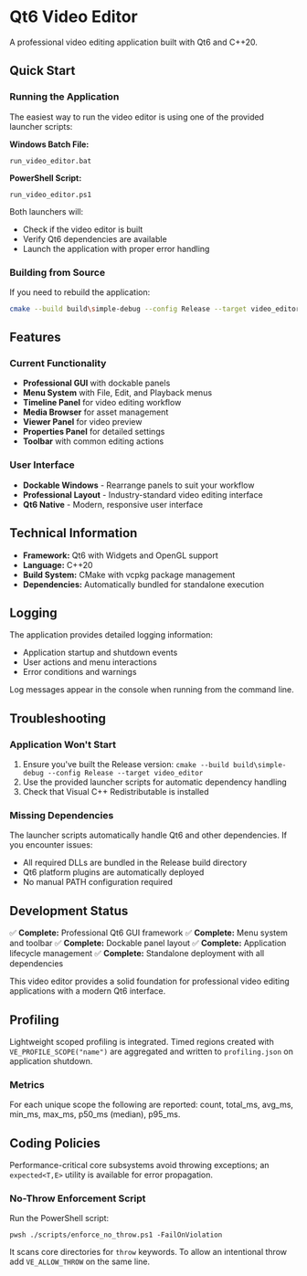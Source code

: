 # Qt6 Video Editor

A professional video editing application built with Qt6 and C++20.

## Quick Start

### Running the Application

The easiest way to run the video editor is using one of the provided launcher scripts:

**Windows Batch File:**
```
run_video_editor.bat
```

**PowerShell Script:**
```
run_video_editor.ps1
```

Both launchers will:
- Check if the video editor is built
- Verify Qt6 dependencies are available
- Launch the application with proper error handling

### Building from Source

If you need to rebuild the application:

```bash
cmake --build build\simple-debug --config Release --target video_editor
```

## Features

### Current Functionality
- **Professional GUI** with dockable panels
- **Menu System** with File, Edit, and Playback menus
- **Timeline Panel** for video editing workflow
- **Media Browser** for asset management
- **Viewer Panel** for video preview
- **Properties Panel** for detailed settings
- **Toolbar** with common editing actions

### User Interface
- **Dockable Windows** - Rearrange panels to suit your workflow
- **Professional Layout** - Industry-standard video editing interface
- **Qt6 Native** - Modern, responsive user interface

## Technical Information

- **Framework:** Qt6 with Widgets and OpenGL support
- **Language:** C++20
- **Build System:** CMake with vcpkg package management
- **Dependencies:** Automatically bundled for standalone execution

## Logging

The application provides detailed logging information:
- Application startup and shutdown events
- User actions and menu interactions
- Error conditions and warnings

Log messages appear in the console when running from the command line.

## Troubleshooting

### Application Won't Start
1. Ensure you've built the Release version: `cmake --build build\simple-debug --config Release --target video_editor`
2. Use the provided launcher scripts for automatic dependency handling
3. Check that Visual C++ Redistributable is installed

### Missing Dependencies
The launcher scripts automatically handle Qt6 and other dependencies. If you encounter issues:
- All required DLLs are bundled in the Release build directory
- Qt6 platform plugins are automatically deployed
- No manual PATH configuration required

## Development Status

✅ **Complete:** Professional Qt6 GUI framework
✅ **Complete:** Menu system and toolbar
✅ **Complete:** Dockable panel layout
✅ **Complete:** Application lifecycle management
✅ **Complete:** Standalone deployment with all dependencies

This video editor provides a solid foundation for professional video editing applications with a modern Qt6 interface.

## Profiling
Lightweight scoped profiling is integrated. Timed regions created with `VE_PROFILE_SCOPE("name")` are aggregated and written to `profiling.json` on application shutdown.

### Metrics
For each unique scope the following are reported: count, total_ms, avg_ms, min_ms, max_ms, p50_ms (median), p95_ms.

## Coding Policies
Performance-critical core subsystems avoid throwing exceptions; an `expected<T,E>` utility is available for error propagation.

### No-Throw Enforcement Script
Run the PowerShell script:
```
pwsh ./scripts/enforce_no_throw.ps1 -FailOnViolation
```
It scans core directories for `throw` keywords. To allow an intentional throw add `VE_ALLOW_THROW` on the same line.
